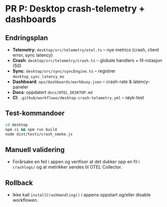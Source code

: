 # PR P: Desktop crash-telemetry + dashboards

## Endringsplan
- **Telemetry**: `desktop/src/telemetry/otel.ts` – nye metrics (crash, client error, sync latency)
- **Crash**: `desktop/src/telemetry/crash.ts` – globale handlers + fil-rotasjon (50)
- **Sync**: `desktop/src/sync/syncEngine.ts` – registrer `desktop_sync_latency_ms`
- **Dashboard**: `ops/dashboards/workbuoy.json` – crash-rate & latency-paneler
- **Docs**: oppdatert `docs/OTEL_DESKTOP.md`
- **CI**: `.github/workflows/desktop-crash-telemetry.yml` – røyk-test

## Test-kommandoer
```bash
cd desktop
npm ci && npm run build
node dist/tests/crash_smoke.js
```

## Manuell validering
- Forårsake en feil i appen og verifiser at det dukker opp en fil i `crashlogs/` og at metrikker sendes til OTEL Collector.

## Rollback
- Ikke kall `installCrashHandling()` i appens oppstart og/eller disable workflowen.
